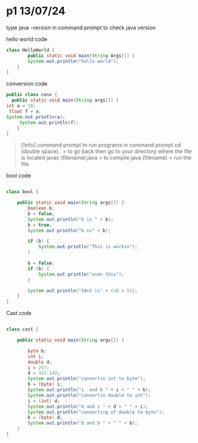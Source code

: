 # p1 13/07/24
type java -version in command prompt to check java version

hello world code
```java
class HelloWorld {
        public static void main(String Args[]) {
        System.out.println("hello world");
    }
}

```

conversion code
```java
public class conv {
  public static void main(String args[]) {
int a = 10;
 float f = a;
System.out.println(a);
     System.out.println(f);
    }
}
```
> [!info] command prompt
to run programs in command prompt
cd (double space).. = to go back
then go to your directory where the file is located 
javac (filename).java = to compile
java (filename) = run the file

bool code
```java

class bool {

    public static void main(String args[]) {
        boolean b;
        b = false;
        System.out.println("b is " + b);
        b = true;
        System.out.println("b is" + b);

        if (b) {
            System.out.println("This is workin");
        }

        b = false;
        if (b) {
            System.out.println("even this");
        }

        System.out.println("10>5 is" + (10 > 5));
    }
}
```

Cast code
```java

class cast {

    public static void main(String args[]) {

        byte b;
        int i;
        double d;
        i = 257;
        d = 323.142;
        System.out.println("convertin int to byte");
        b = (byte) i;
        System.out.println("i  and b " + i + " " + b);
        System.out.println("convertin double to int");
        i = (int) d;
        System.out.println("d and i " + d + " " + i);
        System.out.println("converting of double to byte");
        b = (byte) d;
        System.out.println("d and b " + " " + b);
    }
}

```
